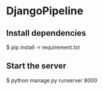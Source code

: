 # DjangoPipeline
## Install dependencies
$ pip install -r requirement.txt
## Start the server
$ python manage.py runserver 8000
